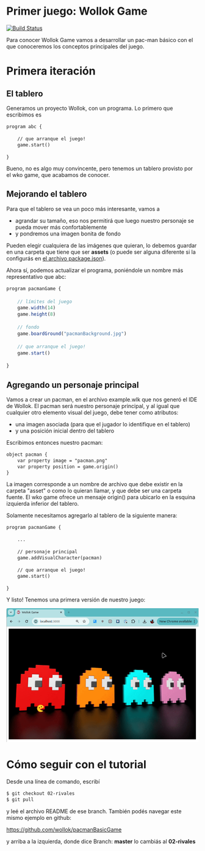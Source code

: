 # Primer juego: Wollok Game
 
[![Build Status](https://github.com/wollok/pacmanBasicGame/actions/workflows/ci.yml/badge.svg)](https://github.com/wollok/pacmanBasicGame/actions/workflows/ci.yml)


Para conocer Wollok Game vamos a desarrollar un pac-man básico con el que conoceremos los conceptos principales del juego.

# Primera iteración

## El tablero

Generamos un proyecto Wollok, con un programa. Lo primero que escribimos es

```wollok
program abc {
    
	// que arranque el juego!
	game.start()

}
```

Bueno, no es algo muy convincente, pero tenemos un tablero provisto por el wko game, que acabamos de conocer.

## Mejorando el tablero

Para que el tablero se vea un poco más interesante, vamos a 

- agrandar su tamaño, eso nos permitirá que luego nuestro personaje se pueda mover más confortablemente
- y pondremos una imagen bonita de fondo

Pueden elegir cualquiera de las imágenes que quieran, lo debemos guardar en una carpeta que tiene que ser **assets** (o puede ser alguna diferente si la configurás en [el archivo package.json](./package.json)). 

Ahora sí, podemos actualizar el programa, poniéndole un nombre más representativo que abc:

```js
program pacmanGame {
	
	// límites del juego
	game.width(14)
	game.height(8)
	
	// fondo
	game.boardGround("pacmanBackground.jpg")
	
	// que arranque el juego!
	game.start()
	
}
```

## Agregando un personaje principal

Vamos a crear un pacman, en el archivo example.wlk que nos generó el IDE de Wollok. El pacman será nuestro personaje principal, y al igual que cualquier otro elemento visual del juego, debe tener como atributos:

- una imagen asociada (para que el jugador lo identifique en el tablero)
- y una posición inicial dentro del tablero

Escribimos entonces nuestro pacman:

```wollok
object pacman {
	var property image = "pacman.png"
	var property position = game.origin()
}
```

La imagen corresponde a un nombre de archivo que debe existir en la carpeta "asset" o como lo quieran llamar, y que debe ser una carpeta fuente. El wko game ofrece un mensaje origin() para ubicarlo en la esquina izquierda inferior del tablero.

Solamente necesitamos agregarlo al tablero de la siguiente manera:

```wollok
program pacmanGame {
	
    ...
	
	// personaje principal
	game.addVisualCharacter(pacman)
	
	// que arranque el juego!
	game.start()
	
}
```

Y listo! Tenemos una primera versión de nuestro juego:

![demo](./videos/demoFirstGame.gif)

# Cómo seguir con el tutorial

Desde una línea de comando, escribí 

```bash
$ git checkout 02-rivales
$ git pull
```

y leé el archivo README de ese branch. También podés navegar este mismo ejemplo en github:

https://github.com/wollok/pacmanBasicGame

y arriba a la izquierda, donde dice Branch: **master** lo cambiás al **02-rivales**

